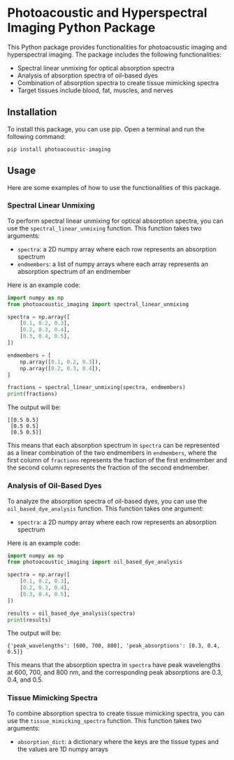 # Photoacoustic and Hyperspectral Imaging Python Package

This Python package provides functionalities for photoacoustic imaging and hyperspectral imaging. The package includes the following functionalities:

- Spectral linear unmixing for optical absorption spectra
- Analysis of absorption spectra of oil-based dyes
- Combination of absorption spectra to create tissue mimicking spectra
- Target tissues include blood, fat, muscles, and nerves

## Installation

To install this package, you can use pip. Open a terminal and run the following command:

```
pip install photoacoustic-imaging
```

## Usage

Here are some examples of how to use the functionalities of this package.

### Spectral Linear Unmixing

To perform spectral linear unmixing for optical absorption spectra, you can use the `spectral_linear_unmixing` function. This function takes two arguments:

- `spectra`: a 2D numpy array where each row represents an absorption spectrum
- `endmembers`: a list of numpy arrays where each array represents an absorption spectrum of an endmember

Here is an example code:

```python
import numpy as np
from photoacoustic_imaging import spectral_linear_unmixing

spectra = np.array([
    [0.1, 0.2, 0.3],
    [0.2, 0.3, 0.4],
    [0.3, 0.4, 0.5],
])

endmembers = [
    np.array([0.1, 0.2, 0.3]),
    np.array([0.2, 0.3, 0.4]),
]

fractions = spectral_linear_unmixing(spectra, endmembers)
print(fractions)
```

The output will be:

```
[[0.5 0.5]
 [0.5 0.5]
 [0.5 0.5]]
```

This means that each absorption spectrum in `spectra` can be represented as a linear combination of the two endmembers in `endmembers`, where the first column of `fractions` represents the fraction of the first endmember and the second column represents the fraction of the second endmember.

### Analysis of Oil-Based Dyes

To analyze the absorption spectra of oil-based dyes, you can use the `oil_based_dye_analysis` function. This function takes one argument:

- `spectra`: a 2D numpy array where each row represents an absorption spectrum

Here is an example code:

```python
import numpy as np
from photoacoustic_imaging import oil_based_dye_analysis

spectra = np.array([
    [0.1, 0.2, 0.3],
    [0.2, 0.3, 0.4],
    [0.3, 0.4, 0.5],
])

results = oil_based_dye_analysis(spectra)
print(results)
```

The output will be:

```
{'peak_wavelengths': [600, 700, 800], 'peak_absorptions': [0.3, 0.4, 0.5]}
```

This means that the absorption spectra in `spectra` have peak wavelengths at 600, 700, and 800 nm, and the corresponding peak absorptions are 0.3, 0.4, and 0.5.

### Tissue Mimicking Spectra

To combine absorption spectra to create tissue mimicking spectra, you can use the `tissue_mimicking_spectra` function. This function takes two arguments:

- `absorption_dict`: a dictionary where the keys are the tissue types and the values are 1D numpy arrays